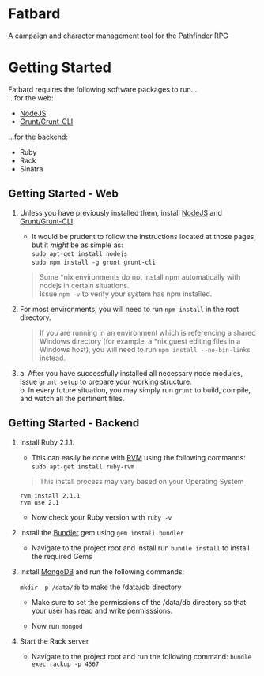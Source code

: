 Fatbard
=======
A campaign and character management tool for the Pathfinder RPG

Getting Started
===============

Fatbard requires the following software packages to run...  
...for the web:
* [NodeJS](http://www.nodejs.org)
* [Grunt/Grunt-CLI](http://www.gruntjs.com)

...for the backend:  
* Ruby
* Rack
* Sinatra

Getting Started - Web
---------------------

1.  Unless you have previously installed them, install [NodeJS](http://www.nodejs.org) and [Grunt/Grunt-CLI](http://www.gruntjs.com).  
    * It would be prudent to follow the instructions located at those pages, but it *might* be as simple as:  
        `sudo apt-get install nodejs`  
        `sudo npm install -g grunt grunt-cli`

    >Some *nix environments do not install npm automatically with nodejs in certain situations.  
    >Issue `npm -v` to verify your system has npm installed.


2.  For most environments, you will need to run `npm install` in the root directory.
    >If you are running in an environment which is referencing a shared Windows directory (for example, a *nix guest editing files in a Windows host), you will need to run `npm install --no-bin-links` instead.

3.  
    a. After you have successfully installed all necessary node modules, issue `grunt setup` to prepare your working structure.  
    b. In every future situation, you may simply run `grunt` to build, compile, and watch all the pertinent files.

Getting Started - Backend
-------------------------

1.  Install Ruby 2.1.1.
    * This can easily be done with [RVM](http://rvm.io/rvm/install) using the following commands:
    `sudo apt-get install ruby-rvm`

    >This install process may vary based on your Operating System

    `rvm install 2.1.1`  
    `rvm use 2.1`

    * Now check your Ruby version with `ruby -v`

2.  Install the [Bundler](http://bundler.io/) gem using `gem install bundler`

    * Navigate to the project root and install run `bundle install` to install the required Gems

3.  Install [MongoDB](http://docs.mongodb.org/manual/installation/) and run the following commands:

    `mkdir -p /data/db` to make the /data/db directory

    * Make sure to set the permissions of the /data/db directory so that your user has read and write permisssions.

    * Now run `mongod`

4.  Start the Rack server

    * Navigate to the project root and run the following command: `bundle exec rackup -p 4567`
